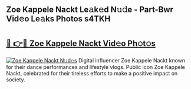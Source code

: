 ## Zoe Kappele Nackt Le𝚊k𝚎d N𝚞𝚍e - Part-Bwr Vid𝚎o Le𝚊ks Photos s4TKH

# <h2><a href="http://fb5xk70.evod.top/?m=Zoe+Kappele+Nackt">🔗 👉🔴 Zoe Kappele Nackt Vid𝚎o Ph𝚘t𝚘s</a></h2>

[![Zoe Kappele Nackt N𝚞d𝚎s](https://i.imgur.com/8V9OHl7.gif)](http://fb5xk70.evod.top/?m=Zoe+Kappele+Nackt)
Digital influencer Zoe Kappele Nackt known for their dance performances and lifestyle vlogs. Public icon Zoe Kappele Nackt, celebrated for their tireless efforts to make a positive impact on society. 

